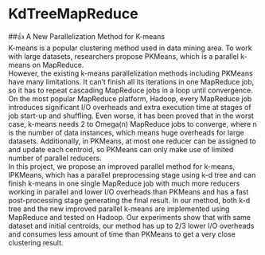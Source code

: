 # KdTreeMapReduce
##:+1: A	New	Parallelization	Method	for	K-means	 
   K-means is a popular clustering method used in data mining area. To work with large datasets, researchers propose PKMeans, which is a parallel k-means on MapReduce. </br>
   However, the existing k-means parallelization methods including PKMeans have many limitations. It can’t finish all its iterations in one MapReduce job, so it has to repeat cascading MapReduce jobs in a loop until convergence. On the most popular MapReduce platform, Hadoop, every MapReduce job introduces significant I/O overheads and extra execution time at stages of job start-up and shuffling. Even worse, it has been proved that in the worst case, k-means needs 2 to Omega(n) MapReduce jobs to converge, where n is the number of data instances, which means huge overheads for large datasets. Additionally, in PKMeans, at most one reducer can be assigned to and update each centroid, so PKMeans can only make use of limited number of parallel reducers.</br>
   In this project, we propose an improved parallel method for k-means, IPKMeans, which has a parallel preprocessing stage using k-d tree and can finish k-means in one single MapReduce job with much more reducers working in parallel and lower I/O overheads than PKMeans and has a fast post-processing stage generating the final result. In our method, both k-d tree and the new improved parallel k-means are implemented using MapReduce and tested on Hadoop. Our experiments show that with same dataset and initial centroids, our method has up to 2/3 lower I/O overheads and consumes less amount of time than PKMeans to get a very close clustering result.   
